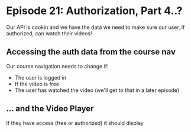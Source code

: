 # Episode 21: Authorization, Part 4..?
Our API is cookin and we have the data we need to make sure our user, if authorized, can watch their videos!

## Accessing the auth data from the course nav
Our course navigation needs to change if:

 - The user is logged in
 - If the video is free
 - The user has watched the video (we'll get to that in a later episode)

## ... and the Video Player
If they have access (free or authorized) it should display
